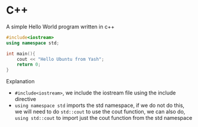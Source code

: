 # C++ 

A simple Hello World program written in c++

```cpp
#include<iostream>
using namespace std;

int main(){
    cout << "Hello Ubuntu from Yash";
    return 0;
}
```

Explanation

- `#include<iostream>`, we include the iostream file using the include directive
- `using namespace std` imports the std namespace, if we do not do this, we will need to do `std::cout` to use the cout function, we can also do, `using std::cout` to import just the cout function from the std namespace